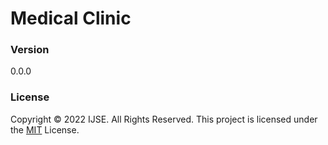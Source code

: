 # Medical Clinic


### Version
0.0.0

### License

Copyright &copy; 2022 IJSE. All Rights Reserved.
 This project is licensed under the [MIT](LICENSE.txt) License.